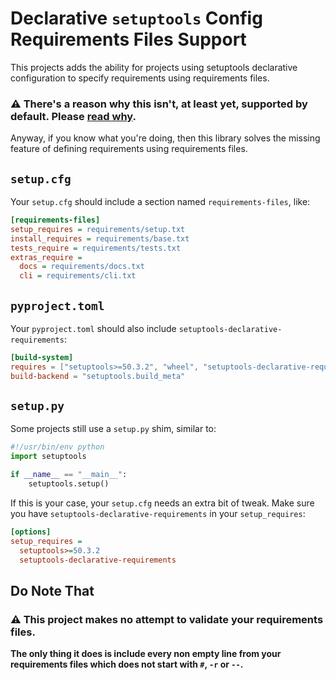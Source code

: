 # Declarative `setuptools` Config Requirements Files Support

This projects adds the ability for projects using setuptools declarative configuration
to specify requirements using requirements files.

### ⚠ **There's a reason why this isn't, at least yet, supported by default. Please [read why](https://github.com/pypa/setuptools/issues/1951).**

Anyway, if you know what you're doing, then this library solves the missing feature
of defining requirements using requirements files.

## `setup.cfg`
Your `setup.cfg` should include a section named `requirements-files`, like:

```ini
[requirements-files]
setup_requires = requirements/setup.txt
install_requires = requirements/base.txt
tests_require = requirements/tests.txt
extras_require =
  docs = requirements/docs.txt
  cli = requirements/cli.txt
```

## `pyproject.toml`
Your `pyproject.toml` should also include `setuptools-declarative-requirements`:
```toml
[build-system]
requires = ["setuptools>=50.3.2", "wheel", "setuptools-declarative-requirements"]
build-backend = "setuptools.build_meta"
```

## `setup.py`
Some projects still use a `setup.py` shim, similar to:
```python
#!/usr/bin/env python
import setuptools

if __name__ == "__main__":
    setuptools.setup()
```

If this is your case, your `setup.cfg` needs an extra bit of tweak. Make sure you have
``setuptools-declarative-requirements`` in your `setup_requires`:
```ini
[options]
setup_requires =
  setuptools>=50.3.2
  setuptools-declarative-requirements
```

## Do Note That
### ⚠ This project makes no attempt to validate your requirements files.
**The only thing it does is include every non empty line from your requirements files which does
not start with `#`, `-r` or `--`.**

